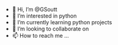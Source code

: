 - 👋 Hi, I’m @GSoutt
- 👀 I’m interested in python
- 🌱 I’m currently learning python projects 
- 💞️ I’m looking to collaborate on 
- 📫 How to reach me ...

<!---
GSoutt/GSoutt is a ✨ special ✨ repository because its `README.md` (this file) appears on your GitHub profile.
You can click the Preview link to take a look at your changes.
--->
